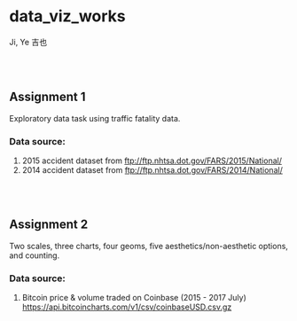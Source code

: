 # data_viz_works
Ji, Ye 吉也

<br/>
<br/>

## Assignment 1
Exploratory data task using traffic fatality data.
### Data source:
1. 2015 accident dataset from ftp://ftp.nhtsa.dot.gov/FARS/2015/National/
2. 2014 accident dataset from ftp://ftp.nhtsa.dot.gov/FARS/2014/National/

<br/>
<br/>

## Assignment 2
Two scales, three charts, four geoms, five aesthetics/non-aesthetic options, and counting.
### Data source:
1. Bitcoin price & volume traded on Coinbase (2015 - 2017 July) https://api.bitcoincharts.com/v1/csv/coinbaseUSD.csv.gz
